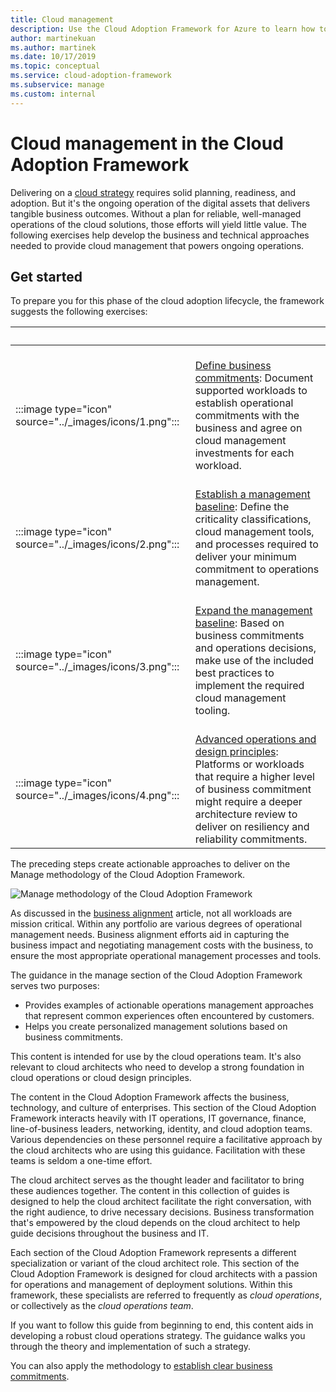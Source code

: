 ```yaml
---
title: Cloud management
description: Use the Cloud Adoption Framework for Azure to learn how to develop the business and technical approaches you need for effective cloud management.
author: martinekuan
ms.author: martinek
ms.date: 10/17/2019
ms.topic: conceptual
ms.service: cloud-adoption-framework
ms.subservice: manage
ms.custom: internal
---
```


# Cloud management in the Cloud Adoption Framework

Delivering on a [cloud strategy](../strategy/index.md) requires solid planning, readiness, and adoption. But it's the ongoing operation of the digital assets that delivers tangible business outcomes. Without a plan for reliable, well-managed operations of the cloud solutions, those efforts will yield little value. The following exercises help develop the business and technical approaches needed to provide cloud management that powers ongoing operations.

## Get started

To prepare you for this phase of the cloud adoption lifecycle, the framework suggests the following exercises:

| <span title="Icon">&nbsp;</span> | <span title="Description">&nbsp;</span> |
|--|--|
| <br> :::image type="icon" source="../_images/icons/1.png"::: | <br> [Define business commitments](./considerations/business-alignment.md): Document supported workloads to establish operational commitments with the business and agree on cloud management investments for each workload. |
| <br> :::image type="icon" source="../_images/icons/2.png"::: | <br> [Establish a management baseline](./azure-management-guide/index.md): Define the criticality classifications, cloud management tools, and processes required to deliver your minimum commitment to operations management. |
| <br> :::image type="icon" source="../_images/icons/3.png"::: | <br> [Expand the management baseline](./best-practices.md): Based on business commitments and operations decisions, make use of the included best practices to implement the required cloud management tooling. |
| <br> :::image type="icon" source="../_images/icons/4.png"::: | <br> [Advanced operations and design principles](./design-principles.md): Platforms or workloads that require a higher level of business commitment might require a deeper architecture review to deliver on resiliency and reliability commitments. |

The preceding steps create actionable approaches to deliver on the Manage methodology of the Cloud Adoption Framework.

![Manage methodology of the Cloud Adoption Framework](../_images/manage/caf-manage.png)

As discussed in the [business alignment](./considerations/business-alignment.md) article, not all workloads are mission critical. Within any portfolio are various degrees of operational management needs. Business alignment efforts aid in capturing the business impact and negotiating management costs with the business, to ensure the most appropriate operational management processes and tools.

The guidance in the manage section of the Cloud Adoption Framework serves two purposes:

- Provides examples of actionable operations management approaches that represent common experiences often encountered by customers.
- Helps you create personalized management solutions based on business commitments.

This content is intended for use by the cloud operations team. It's also relevant to cloud architects who need to develop a strong foundation in cloud operations or cloud design principles.

The content in the Cloud Adoption Framework affects the business, technology, and culture of enterprises. This section of the Cloud Adoption Framework interacts heavily with IT operations, IT governance, finance, line-of-business leaders, networking, identity, and cloud adoption teams. Various dependencies on these personnel require a facilitative approach by the cloud architects who are using this guidance. Facilitation with these teams is seldom a one-time effort.

The cloud architect serves as the thought leader and facilitator to bring these audiences together. The content in this collection of guides is designed to help the cloud architect facilitate the right conversation, with the right audience, to drive necessary decisions. Business transformation that's empowered by the cloud depends on the cloud architect to help guide decisions throughout the business and IT.

Each section of the Cloud Adoption Framework represents a different specialization or variant of the cloud architect role. This section of the Cloud Adoption Framework is designed for cloud architects with a passion for operations and management of deployment solutions. Within this framework, these specialists are referred to frequently as *cloud operations*, or collectively as the *cloud operations team*.

If you want to follow this guide from beginning to end, this content aids in developing a robust cloud operations strategy. The guidance walks you through the theory and implementation of such a strategy.

You can also apply the methodology to [establish clear business commitments](./considerations/business-alignment.md).
